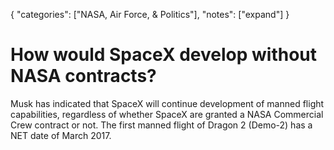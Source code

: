 {
    "categories": ["NASA, Air Force, & Politics"],
    "notes": ["expand"]
}

# How would SpaceX develop without NASA contracts?

Musk has indicated that SpaceX will continue development of manned flight capabilities, regardless of whether SpaceX are granted a NASA Commercial Crew contract or not. The first manned flight of Dragon 2 (Demo-2) has a NET date of March 2017.
